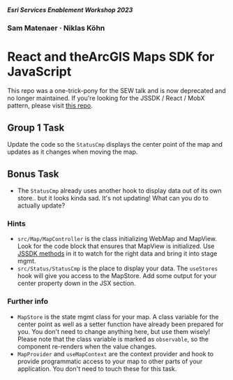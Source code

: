 #### <i>Esri Services Enablement Workshop 2023​</i>
### Sam Matenaer · Niklas Köhn
# React and the ​ArcGIS Maps SDK for JavaScript​

This repo was a one-trick-pony for the SEW talk and is now deprecated and no longer maintained. If you're looking for the JSSDK / React / MobX pattern, please visit [this repo](https://github.com/esride-nik/arcgis-jssdk_react_mobx_pattern).

## Group 1 Task

Update the code so the ``StatusCmp`` displays the center point of the map and updates as it changes when moving the map.

## Bonus Task
* The ``StatusCmp`` already uses another hook to display data out of its own store.. but it looks kinda sad. It's not updating! What can you do to actually update?
  
### Hints
* ``src/Map/MapController`` is the class initializing WebMap and MapView. Look for the code block that ensures that MapView is initialized. Use [JSSDK methods](https://developers.arcgis.com/javascript/latest/api-reference/esri-core-reactiveUtils.html) in it to watch for the right data and bring it into stage mgmt.
* ``src/Status/StatusCmp`` is the place to display your data. The ``useStores`` hook will give you access to the MapStore. Add some output for your center property down in the JSX section.

### Further info
* ``MapStore`` is the state mgmt class for your map. A class variable for the center point as well as a setter function have already been prepared for you. You don't need to change anything here, but use them wisely! Please note that the class variable is marked as ``observable``, so the component re-renders when the value changes. 
* ``MapProvider`` and ``useMapContext`` are the context provider and hook to provide programmatic access to your map to other parts of your application. You don't need to touch these for this task.
